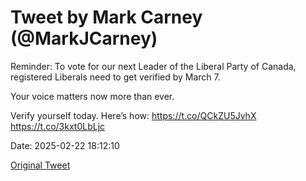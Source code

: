 # Tweet by Mark Carney (@MarkJCarney)

Reminder: To vote for our next Leader of the Liberal Party of Canada, registered Liberals need to get verified by March 7.

Your voice matters now more than ever.

Verify yourself today. Here’s how: https://t.co/QCkZU5JvhX https://t.co/3kxt0LbLjc

Date: 2025-02-22 18:12:10

[Original Tweet](https://x.com/MarkJCarney/status/1893363166060364051)
